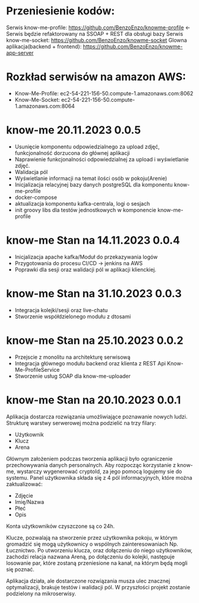 # Przeniesienie kodów:
Serwis know-me-profile: https://github.com/BenzoEnzo/knowme-profile <- Serwis będzie refaktorowany na SSOAP + REST dla obsługi bazy
Serwis know-me-socket: https://github.com/BenzoEnzo/knowme-socket
Glowna aplikacja(backend + frontend): https://github.com/BenzoEnzo/knowme-app-server

# Rozkład serwisów na amazon AWS:
- Know-Me-Profile: ec2-54-221-156-50.compute-1.amazonaws.com:8062
- Know-Me-Socket: ec2-54-221-156-50.compute-1.amazonaws.com:8064

# know-me 20.11.2023 0.0.5
- Usunięcie komponentu odpowiedzialnego za upload zdjęć, funkcjonalność dorzucona do głównej aplikacji
- Naprawienie funkcjonalności odpowiedzialnej za upload i wyświetlanie zdjęć.
- Walidacja pól 
- Wyświetlanie informacji na temat ilości osób w pokoju(Arenie)
- Inicjalizacja relacyjnej bazy danych postgreSQL dla komponentu know-me-profile
- docker-compose
- aktualizacja komponentu kafka-centrala, logi o sesjach
- init groovy libs dla testów jednostkowych w komponencie know-me-profile

# know-me Stan na 14.11.2023 0.0.4
- Inicjalizacja apache kafka/Moduł do przekazywania logów
- Przygotowania do procesu CI/CD -> jenkins na AWS
- Poprawki dla sesji oraz walidacji pól w aplikacji klienckiej. 

# know-me Stan na 31.10.2023 0.0.3
- Integracja kolejki/sesji oraz live-chatu
- Stworzenie współdzielonego modułu z dtosami

# know-me Stan na 25.10.2023 0.0.2
- Przejscie z monolitu na architekturę serwisową
- Integracja głównego modułu backend oraz klienta z REST Api Know-Me-ProfileService 
- Stworzenie usług SOAP dla know-me-uploader

# know-me Stan na 20.10.2023 0.0.1
Aplikacja dostarcza rozwiązania umożliwiające poznawanie nowych ludzi.
Strukturę warstwy serwerowej można podzielić na trzy filary:
- Użytkownik
- Klucz
- Arena

Głównym założeniem podczas tworzenia aplikacji było ograniczenie przechowywania danych personalnych.
Aby rozpocząc korzystanie z know-me, wystarczy wygenerować cryptoId, za jego pomocą logujemy sie do systemu.
Panel użytkownika składa się z 4 pól informacyjnych, które można zaktualizować:
- Zdjęcie
- Imię/Nazwa
- Płeć
- Opis

Konta użytkowników czyszczone są co 24h.

Klucze, pozwalają na stworzenie przez użytkownika pokoju, w którym gromadzić się mogą użytkownicy o wspólnych zainteresowaniach
Np. Łucznictwo. Po utworzeniu klucza, oraz dołączeniu do niego użytkowników, zachodzi relacja
nazwana Areną, po dołączeniu do kolejki, następuje losowanie par, które zostaną przeniesione na kanał, na którym będą mogli się poznać.

Aplikacja działa, ale dostarczone rozwiązania musza ulec znacznej optymalizacji, brakuje testów i walidacji pól.
W przyszłości projekt zostanie podzielony na mikroserwisy.

